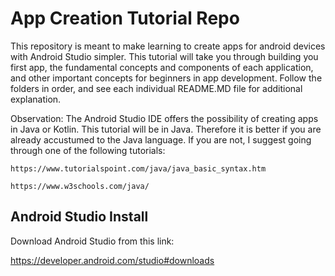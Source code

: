 #  App Creation Tutorial Repo

This repository is meant to make learning to create apps for android devices with Android Studio simpler. This tutorial will take you through building you first app, the fundamental concepts and components of each application, and other important concepts for beginners in app development. Follow the folders in order, and see each individual README.MD file for additional explanation.

Observation: The Android Studio IDE offers the possibility of creating apps in Java or Kotlin. This tutorial will be in Java. Therefore it is better if you are already accustumed to the Java language. If you are not, I suggest going through one of the following tutorials:

    https://www.tutorialspoint.com/java/java_basic_syntax.htm

    https://www.w3schools.com/java/

## Android Studio Install 

Download Android Studio from this link:

https://developer.android.com/studio#downloads

